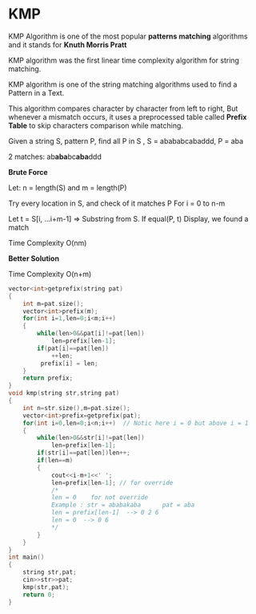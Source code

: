 # KMP 

KMP Algorithm is one of the most popular **patterns matching** algorithms and it stands for **Knuth Morris Pratt**

KMP algorithm was the first linear time complexity algorithm for string matching.

KMP algorithm is one of the string matching algorithms used to find a Pattern in a Text.

This algorithm compares character by character from left to right, But whenever a mismatch occurs, it uses a preprocessed table called **Prefix Table** to skip characters comparison while matching.

Given a string S, pattern P, find all P in S , S = abababcabaddd, P = aba

2 matches: ab**aba**bc**aba**ddd

**Brute Force**

Let: n = length(S) and m = length(P)

Try every location in S, and check of it matches P For i = 0   to   n-m

Let t  = S[i, …i+m-1]	=> Substring from S. If equal(P, t) Display, we found a match

Time Complexity  O(nm)

**Better Solution**

Time Complexity O(n+m)
```cpp
vector<int>getprefix(string pat)
{
    int m=pat.size();
    vector<int>prefix(m);
    for(int i=1,len=0;i<m;i++)
    {
        while(len>0&&pat[i]!=pat[len])
            len=prefix[len-1];
        if(pat[i]==pat[len])
            ++len;
         prefix[i] = len;
    }
    return prefix;
}
void kmp(string str,string pat)
{
    int n=str.size(),m=pat.size();
    vector<int>prefix=getprefix(pat);
    for(int i=0,len=0;i<n;i++)  // Notic here i = 0 but above i = 1
    {
        while(len>0&&str[i]!=pat[len])
            len=prefix[len-1];
        if(str[i]==pat[len])len++;
        if(len==m)
        {
            cout<<i-m+1<<' ';
            len=prefix[len-1]; // for override
            /*
            len = 0    for not override
            Example : str = ababakaba      pat = aba
            len = prefix[len-1]  --> 0 2 6
            len = 0  --> 0 6
            */
        }
    }
}
int main()
{
    string str,pat;
    cin>>str>>pat;
    kmp(str,pat);
    return 0;
}

```
